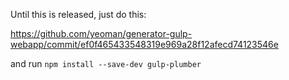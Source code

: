 Until this is released, just do this:

https://github.com/yeoman/generator-gulp-webapp/commit/ef0f465433548319e969a28f12afecd74123546e

and run `npm install --save-dev gulp-plumber`

